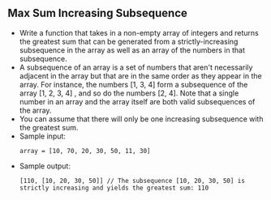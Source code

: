 ## Max Sum Increasing Subsequence

- Write a function that takes in a non-empty array of integers and returns the greatest sum that can be generated from a strictly-increasing subsequence in the array as well as an array of the numbers in that subsequence.
- A subsequence of an array is a set of numbers that aren't necessarily adjacent in the array but that are in the same order as they appear in the array. For instance, the numbers [1, 3, 4] form a subsequence of the array [1, 2, 3, 4] , and so do the numbers [2, 4]. Note that a single number in an array and the array itself are both valid subsequences of the array.
- You can assume that there will only be one increasing subsequence with the greatest sum. 
- Sample input:
    ~~~
    array = [10, 70, 20, 30, 50, 11, 30]
    ~~~
- Sample output:
    ~~~
    [110, [10, 20, 30, 50]] // The subsequence [10, 20, 30, 50] is strictly increasing and yields the greatest sum: 110
    ~~~